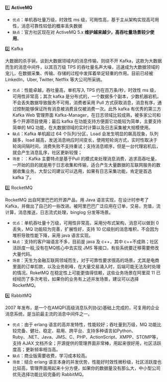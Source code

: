 1️⃣ **ActiveMQ**

- `优点`：单机吞吐量万级，时效性 ms 级，可用性高，基于主从架构实现高可用性，消息可靠性较低的概率丢失数据
- `缺点`：官方社区现在对 ActiveMQ 5.x **维护越来越少，高吞吐量场景较少使用**。

2️⃣ Kafka

大数据的杀手锏，谈到大数据领域内的消息传输，则绕不开 Kafka，这款为大数据而生的消息中间件，以其百万级 TPS 的吞吐量名声大噪，迅速成为大数据领域的宠儿，在数据采集、传输、存储的过程中发挥着举足轻重的作用。目前已经被 LinkedIn，Uber, Twitter, Netflix 等大公司所采纳。

- `优点`：性能卓越，吞吐量高，单机写入 TPS 约在百万条/秒，时效性 ms 级，可用性非常高；其次 kafka 是分布式的，一个数据多个副本，少数机器宕机，不会丢失数据导致服务不可用，消费者采用 Pull 方式获取消息，消息有序，通过控制能够保证所有消息被消费且仅被消费一次。此外 kafka 有优秀的第三方 Kafka Web 管理界面 Kafka-Manager，在日志领域比较成熟，被多家公司和多个开源项目使用；最后 kafka 在功能支持方便面它功能较为简单，主要支持简单的 MQ 功能，在大数据领域的实时计算以及日志采集被大规模使用。
- `缺点`：Kafka 单机超过 64 个队列/分区，Load 会发生明显的飙高现象，队列越多，load 越高，发送消息响应时间变长，使用短轮询方式，实时性取决于轮询间隔时间，消费失败不支持重试；支持消息顺序，但是一台代理宕机后，就会产生消息乱序，社区更新较慢；
- `场景`：：Kafka 主要特点是基于Pull 的模式来处理消息消费，追求高吞吐量，一开始的目的就是用于日志收集和传输，适合产生大量数据的互联网服务的数据收集业务。大型公司建议可以选用，如果有日志采集功能，肯定是首选 kafka 了。

3️⃣ RocketMQ

RocketMQ 出自阿里巴巴的开源产品，用 Java 语言实现，在设计时参考了 Kafka，并做出了自己的一些改进。被阿里巴巴广泛应用在订单，交易，充值，流计算，消息推送，日志流式处理，binglog 分发等场景。

- `优点`：单机吞吐量十万级，可用性非常高，采用分布式架构，消息可以做到 0 丢失，MQ 功能较为完善，扩展性好，支持 10 亿级别的消息堆积，不会因为堆积导致性能下降，采用 java 语言实现。
- `缺点`：支持的客户端语言不多，目前是 java 及 c++，其中 c++不成熟；社区活跃度一般,没有在MQ核心中去实现 JMS 等接口，有些系统要迁移需要修改大量代码。
- `场景`：天生为金融互联网领域而生，对于可靠性要求很高的场景，尤其是电商里面的订单扣款，以及业务削峰，在大量交易涌入时，后端可能无法及时处理的情况。RoketMQ 在稳定性上可能更值得信赖，这些业务场景在阿里双 11 已经经历了多次考验，如果你的业务有上述并发场景，建议可以选择 RocketMQ。

4️⃣ RabbitMQ

2007 年发布，是一个在AMQP(高级消息队列协议)基础上完成的，可复用的企业消息系统，是当前最主流的消息中间件之一。

- `优点`：由于 erlang 语言的高并发特性，性能较好；吞吐量到万级，MQ 功能比较完备、健壮、稳定、易用、跨平台、支持多种语言如Python、Ruby、.NET、Java、JMS、C、PHP、ActionScript、XMPP、STOMP等，支持 AJAX 文档齐全；开源提供的管理界面非常棒，用起来很好用，社区活跃度高；更新频率相当高。
- `缺点`：商业版需要收费，学习成本较高。
- `场景`：结合 erlang 语言本身的并发优势，性能好时效性微秒级，社区活跃度也比较高，管理界面用起来十分方便，如果你的数据量没有那么大，中小型公司优先选择功能比较完备的 RabbitMQ。